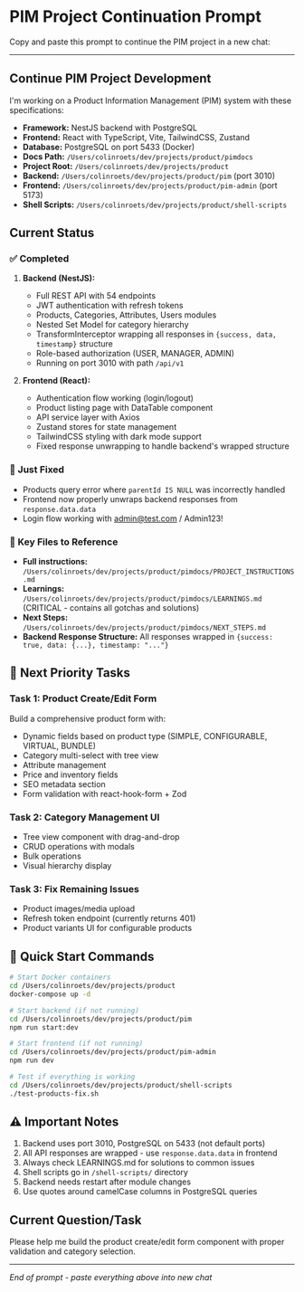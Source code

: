 # PIM Project Continuation Prompt

Copy and paste this prompt to continue the PIM project in a new chat:

---

## Continue PIM Project Development

I'm working on a Product Information Management (PIM) system with these specifications:
- **Framework:** NestJS backend with PostgreSQL
- **Frontend:** React with TypeScript, Vite, TailwindCSS, Zustand
- **Database:** PostgreSQL on port 5433 (Docker)
- **Docs Path:** `/Users/colinroets/dev/projects/product/pimdocs`
- **Project Root:** `/Users/colinroets/dev/projects/product`
- **Backend:** `/Users/colinroets/dev/projects/product/pim` (port 3010)
- **Frontend:** `/Users/colinroets/dev/projects/product/pim-admin` (port 5173)
- **Shell Scripts:** `/Users/colinroets/dev/projects/product/shell-scripts`

## Current Status

### ✅ Completed
1. **Backend (NestJS):**
   - Full REST API with 54 endpoints
   - JWT authentication with refresh tokens
   - Products, Categories, Attributes, Users modules
   - Nested Set Model for category hierarchy
   - TransformInterceptor wrapping all responses in `{success, data, timestamp}` structure
   - Role-based authorization (USER, MANAGER, ADMIN)
   - Running on port 3010 with path `/api/v1`

2. **Frontend (React):**
   - Authentication flow working (login/logout)
   - Product listing page with DataTable component
   - API service layer with Axios
   - Zustand stores for state management
   - TailwindCSS styling with dark mode support
   - Fixed response unwrapping to handle backend's wrapped structure

### 🔧 Just Fixed
- Products query error where `parentId IS NULL` was incorrectly handled
- Frontend now properly unwraps backend responses from `response.data.data`
- Login flow working with admin@test.com / Admin123!

### 📁 Key Files to Reference
- **Full instructions:** `/Users/colinroets/dev/projects/product/pimdocs/PROJECT_INSTRUCTIONS.md`
- **Learnings:** `/Users/colinroets/dev/projects/product/pimdocs/LEARNINGS.md` (CRITICAL - contains all gotchas and solutions)
- **Next Steps:** `/Users/colinroets/dev/projects/product/pimdocs/NEXT_STEPS.md`
- **Backend Response Structure:** All responses wrapped in `{success: true, data: {...}, timestamp: "..."}`

## 🎯 Next Priority Tasks

### Task 1: Product Create/Edit Form
Build a comprehensive product form with:
- Dynamic fields based on product type (SIMPLE, CONFIGURABLE, VIRTUAL, BUNDLE)
- Category multi-select with tree view
- Attribute management
- Price and inventory fields
- SEO metadata section
- Form validation with react-hook-form + Zod

### Task 2: Category Management UI
- Tree view component with drag-and-drop
- CRUD operations with modals
- Bulk operations
- Visual hierarchy display

### Task 3: Fix Remaining Issues
- Product images/media upload
- Refresh token endpoint (currently returns 401)
- Product variants UI for configurable products

## 🚀 Quick Start Commands

```bash
# Start Docker containers
cd /Users/colinroets/dev/projects/product
docker-compose up -d

# Start backend (if not running)
cd /Users/colinroets/dev/projects/product/pim
npm run start:dev

# Start frontend (if not running)
cd /Users/colinroets/dev/projects/product/pim-admin
npm run dev

# Test if everything is working
cd /Users/colinroets/dev/projects/product/shell-scripts
./test-products-fix.sh
```

## ⚠️ Important Notes
1. Backend uses port 3010, PostgreSQL on 5433 (not default ports)
2. All API responses are wrapped - use `response.data.data` in frontend
3. Always check LEARNINGS.md for solutions to common issues
4. Shell scripts go in `/shell-scripts/` directory
5. Backend needs restart after module changes
6. Use quotes around camelCase columns in PostgreSQL queries

## Current Question/Task
Please help me build the product create/edit form component with proper validation and category selection.

---

*End of prompt - paste everything above into new chat*
